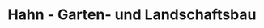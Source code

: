 ---
title: "Hahn - Garten- und Landschaftsbau"
url: /thalheim-erzgebirge/hahn-garten-und-landschaftsbau/
shop: Baustoffe
---